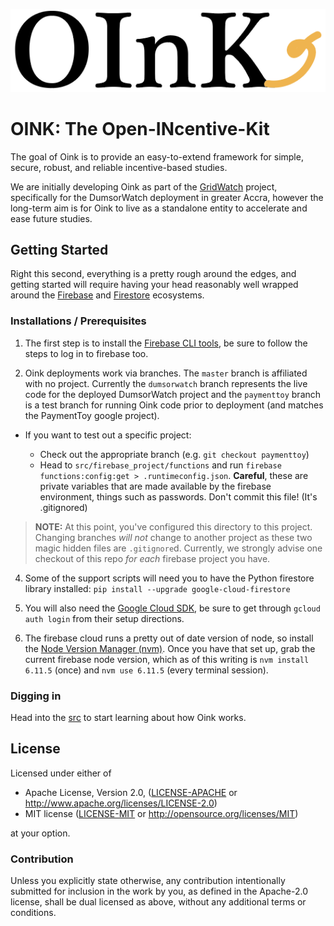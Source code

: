 ![Oink Logo Banner](media/banner.png)

# OINK: The Open-INcentive-Kit

The goal of Oink is to provide an easy-to-extend framework for simple, secure,
robust, and reliable incentive-based studies.

We are initially developing Oink as part of the [GridWatch](https://grid.watch)
project, specifically for the DumsorWatch deployment in greater Accra, however
the long-term aim is for Oink to live as a standalone entity to accelerate and
ease future studies.


## Getting Started

Right this second, everything is a pretty rough around the edges, and getting
started will require having your head reasonably well wrapped around the
[Firebase](https://firebase.google.com) and
[Firestore](https://firebase.google.com/docs/firestore/) ecosystems.

### Installations / Prerequisites

1. The first step is to install the [Firebase CLI tools](https://firebase.google.com/docs/cli/),
be sure to follow the steps to log in to firebase too.

2. Oink deployments work via branches. The `master` branch is affiliated with
no project. Currently the `dumsorwatch` branch represents the live code for the
deployed DumsorWatch project and the `paymenttoy` branch is a test branch for
running Oink code prior to deployment (and matches the PaymentToy google project).

  - If you want to test out a specific project:

      - Check out the appropriate branch (e.g. `git checkout paymenttoy`)
      - Head to `src/firebase_project/functions` and run
`firebase functions:config:get > .runtimeconfig.json`. **Careful**, these are
private variables that are made available by the firebase environment, things
such as passwords. Don't commit this file! (It's .gitignored)

> **NOTE:** At this point, you've configured this directory to this project.
> Changing branches _will not_ change to another project as these two magic
> hidden files are `.gitignore`d. Currently, we strongly advise one checkout
> of this repo _for each_ firebase project you have.

4. Some of the support scripts will need you to have the Python firestore
library installed: `pip install --upgrade google-cloud-firestore`

5. You will also need the [Google Cloud SDK](https://cloud.google.com/sdk/),
be sure to get through `gcloud auth login` from their setup directions.

6. The firebase cloud runs a pretty out of date version of node, so install
the [Node Version Manager (nvm)](https://github.com/creationix/nvm). Once you
have that set up, grab the current firebase node version, which as of this
writing is `nvm install 6.11.5` (once) and `nvm use 6.11.5` (every terminal
session).

### Digging in

Head into the [src](src/README.md) to start learning about how Oink works.


## License

Licensed under either of

 * Apache License, Version 2.0, ([LICENSE-APACHE](LICENSE-APACHE) or http://www.apache.org/licenses/LICENSE-2.0)
 * MIT license ([LICENSE-MIT](LICENSE-MIT) or http://opensource.org/licenses/MIT)

at your option.

### Contribution

Unless you explicitly state otherwise, any contribution intentionally submitted
for inclusion in the work by you, as defined in the Apache-2.0 license, shall
be dual licensed as above, without any additional terms or conditions.
